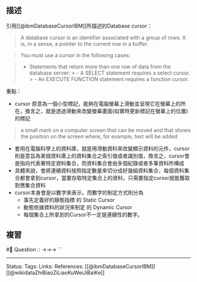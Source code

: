 
## 描述
引用[[@ibmDatabaseCursorIBM]]所描述的Database cursor：
> A database cursor is an identifier associated with a group of rows. It is, in a sense, a pointer to the current row in a buffer.

> You must use a cursor in the following cases: 

> -   Statements that return more than one row of data from the database server:
	>    -   A SELECT statement requires a select cursor.
	>    -   An EXECUTE FUNCTION statement requires a function cursor.

重點：
- cursor 原意為一個小型標記，能夠在電腦螢幕上滑動並呈現它在螢幕上的所在，換言之，就是透過滑動來改變螢幕畫面(如實時更新標記在螢幕上的位置)的標記
> a small mark on a computer screen that can be moved and that shows the position on the screen where, for example, text will be added

- 套用在電腦科學上的資料庫，就是用滑動資料來改變顯示資料的元件，cursor則是意旨為某個資料庫上的資料集合之索引值或者識別值，換言之，cursor會是指向代表著特定資料集合，而資料集合會由多個紀錄或者多筆資料所構成
- 具體來說，會將連續資料按照指定數量來切分成好幾組資料集合，每個資料集合都會拿到cursor，當要存取特定集合上的資料，只需要指定cursor就能獲取對應集合資料
- cursor本身會是以數字來表示，而數字的制定方式則分為
	- 事先定義好的靜態指標 的 Static Cursor
	- 動態依據資料的狀況來制定 的 Dynamic Cursor
	- 每個集合上所拿到的Cursor不一定是連續性的數字。



## 複習
#🧠 Question :: ->->-> ``

---
Status: 
Tags:
Links:
References:
[[@ibmDatabaseCursorIBM]]
[[@wikidataZhiBiaoZiLiaoKuWeiJiBaiKe]]
